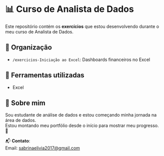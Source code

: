 # 📊 Curso de Analista de Dados

Este repositório contém os **exercícios** que estou desenvolvendo durante o meu curso de Analista de Dados.

## 📁 Organização

- `/exercicios-Iniciação ao Excel`: Dashboards financeiros no Excel
  

## 📌 Ferramentas utilizadas

- Excel


## 👤 Sobre mim

Sou estudante de análise de dados e estou começando minha jornada na área de dados.  
Estou montando meu portfólio desde o início para mostrar meu progresso. 🚀

📬 **Contato**:   
Email: sabrinaelivia2017@gmail.com

